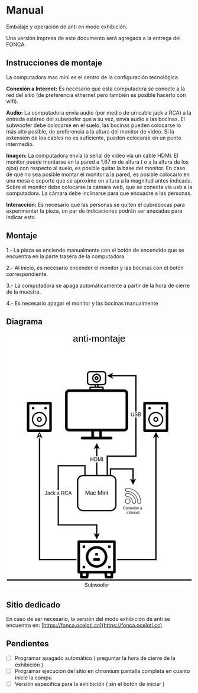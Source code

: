 
# Manual

Embalaje y operación de anti en modo exhibición.

Una versión impresa de este documento será agregada a la entrega del FONCA.  

## Instrucciones de montaje

La computadora mac mini es el centro de la configuración tecnológica.

**Conexión a Internet:** Es necesario que esta computadora se conecte a la red del sitio (de preferencia ethernet pero también es posible hacerlo con wifi).

**Audio:** La computadora envía audio (por medio de un cable jack a RCA) a la entrada estéreo del subwoofer que a su vez, envía audio a las bocinas.
El subwoofer debe colocarse en el suelo, las bocinas pueden colocarse lo más alto posible, de preferencia a la altura del monitor de video. Si la extensión de los cables no es suficiente, pueden colocarse en un punto intermedio.

**Imagen:** La computadora envía la señal de video vía un cable HDMI. El monitor puede montarse en la pared a 1,67 m de altura ( o a la altura de los ojos)  con respecto al suelo, es posible quitar la base del monitor. En caso de que no sea posible montar el monitor a la pared, es posible colocarlo en una mesa o soporte que se aproxime en altura a la magnitud antes indicada. Sobre el monitor debe colocarse la cámara web, que se conecta vía usb a la computadora. La cámara debe inclinarse para que encuadre a las personas.

**Interacción:** Es necesario que las personas se quiten el cubrebocas para experimentar la pieza, un par de indicaciones podrán ser anexadas para indicar esto. 

## Montaje

1.- La pieza se enciende manualmente con el botón de encendido que se encuentra en la parte trasera de la computadora.

2.- Al inicio, es necesario encender el monitor y las bocinas con el botón correspondiente. 

3.- La computadora se apaga automáticamente a partir de la hora de cierre de la muestra.

4.- Es necesario apagar el monitor y las bocinas manualmente 

## Diagrama

![Diagrama](https://github.com/EmilioOcelotl/4NT1/blob/main/manual/img/montaje.jpg)

## Sitio dedicado

En caso de ser necesario, la versión del modo exhibición de anti se encuentra en: [https://fonca.ocelotl.cc](https://fonca.ocelotl.cc)

## Pendientes

- [ ] Programar apagado automático ( preguntar la hora de cierre de la exhibición )
- [ ] Programar ejecución del sitio en chromium pantalla completa en cuanto inicie la compu
- [ ] Versión específica para la exhibición ( sin el botón de iniciar ) 